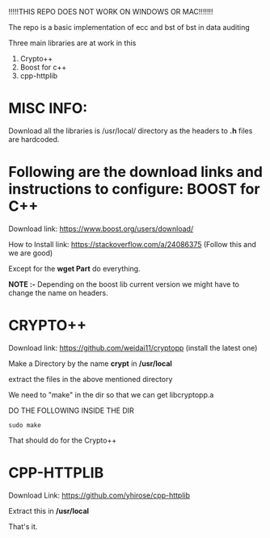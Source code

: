 

!!!!!THIS REPO DOES NOT WORK ON WINDOWS OR MAC!!!!!!!

The repo is a basic implementation of ecc and bst of bst in data auditing

Three main libraries are at work in this
1. Crypto++ 
2. Boost for c++
3. cpp-httplib

MISC INFO:
=================
Download all the libraries is /usr/local/ directory as the headers to **.h** files are hardcoded.


Following are the download links and instructions to configure:
BOOST for C++
=========================
Download link: https://www.boost.org/users/download/

How to Install link: https://stackoverflow.com/a/24086375 (Follow this  and we are good)

Except for the **wget Part** do everything.

**NOTE :-** Depending on the boost lib current version we might have to change the name on headers.

CRYPTO++
===========================
Download link: https://github.com/weidai11/cryptopp (install the latest one)

Make a Directory by the name **crypt** in **/usr/local**

extract the files in the above mentioned directory

We need to "make" in the dir so that we can get libcryptopp.a

DO THE FOLLOWING INSIDE THE DIR



``sudo make
``

That should do for the Crypto++

CPP-HTTPLIB
================================
Download Link: https://github.com/yhirose/cpp-httplib

Extract this in **/usr/local**

That's it.





